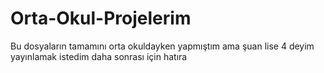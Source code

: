 # Orta-Okul-Projelerim

Bu dosyaların tamamını orta okuldayken yapmıştım ama şuan lise 4 deyim yayınlamak istedim daha sonrası için hatıra
